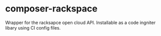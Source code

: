 composer-rackspace
==================

Wrapper for the racksapce open cloud API. Installable as a code ingniter libary using CI config files.

